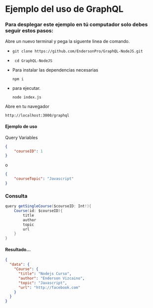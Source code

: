 # Ejemplo del uso de GraphQL

### Para desplegar este ejemplo en tú computador solo debes seguir estos pasos:

Abre un nuevo terminal y pega la siguente linea de comando.

- `git clone https://github.com/EndersonPro/GraphQL-NodeJS.git `

- ` cd GraphQL-NodeJS`

- Para instalar las dependencias necesarias

  ~~~
  npm i 
  ~~~

- para ejecutar.

  ~~~
  node index.js 
  ~~~

Abre en tu navegador 

```
http://localhost:3000/graphql
```

#### Ejemplo de uso

Query Variables

```json
{
    "courseID": 1
}
```

o

```json
{
    "courseTopic": "Javascript"
}
```

### Consulta

```java
query getSingleCourse($courseID: Int!){
    Course(id: $courseID){
        title
        author
        topic
        url
    }
}
```
#### Resultado...

```json
{
  "data": {
    "Course": {
      "title": "Nodejs Curso",
      "author": "Enderson Vizcaino",
      "topic": "Javascript",
      "url": "http://facebook.com"
    }
  }
}
```
